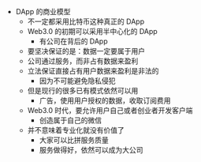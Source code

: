 - DApp 的商业模型
  - 不一定都采用比特币这种真正的 DApp 
  - Web3.0 的初期可以采用半中心化的 DApp
    - 有公司在背后的 DApp
  - 要坚决保证的是：数据一定要属于用户
  - 公司通过服务，而非占有数据来盈利
  - 立法保证直接占有用户数据来盈利是非法的
    - 因为不可能避免隐私侵犯
  - 但是现行的很多已有模式依然可以用
    - 广告，使用用户授权的数据，收取订阅费用
  - Web3.0 时代，要允许用户自己或者创业者开发客户端
    - 创造属于自己的微信
  - 并不意味着专业化就没有价值了
    - 大家可以比拼服务质量
    - 服务做得好，依然可以成为大公司
